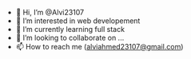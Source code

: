 - 👋 Hi, I’m @Alvi23107
- 👀 I’m interested in web developement
- 🌱 I’m currently learning full stack
- 💞️ I’m looking to collaborate on ...
- 📫 How to reach me (alviahmed23107@gmail.com)

<!---
Alvi23107/Alvi23107 is a ✨ special ✨ repository because its `README.md` (this file) appears on your GitHub profile.
You can click the Preview link to take a look at your changes.
--->
